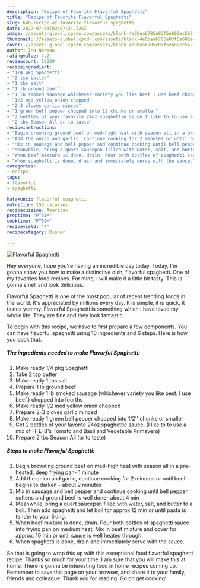 ```yaml
---
description: "Recipe of Favorite Flavorful Spaghetti"
title: "Recipe of Favorite Flavorful Spaghetti"
slug: 640-recipe-of-favorite-flavorful-spaghetti
date: 2022-07-03T02:07:21.725Z
image: //assets-global.cpcdn.com/assets/blank-4e0bea6785e03f5e602ec562f230caae08da540cada707380b4fe1bbebba43da.png
thumbnail: //assets-global.cpcdn.com/assets/blank-4e0bea6785e03f5e602ec562f230caae08da540cada707380b4fe1bbebba43da.png
cover: //assets-global.cpcdn.com/assets/blank-4e0bea6785e03f5e602ec562f230caae08da540cada707380b4fe1bbebba43da.png
author: Ina Norman
ratingvalue: 4.2
reviewcount: 18220
recipeingredient:
- "1/4 pkg Spaghetti"
- "2 tsp butter"
- "1 tbs salt"
- "1 lb ground beef"
- "1 lb smoked sausage whichever variety you like best I use beef chopped into fourths"
- "1/2 med yellow onion chopped"
- "2-3 cloves garlic minced"
- "1 green bell pepper chopped into 12 chunks or smaller"
- "2 bottles of your favorite 24oz spaghettie sauce I like to to use a mix of HEBs Tomato and Basil and Vegetable Primavera"
- "2 tbs Season All or to taste"
recipeinstructions:
- "Begin browning ground beef on med-high heat with season all in a pre-heated, deep frying pan- 1 minute"
- "Add the onion and garlic, continue cooking for 2 minutes or until beef begins to darken - about 2 minutes"
- "Mix in sausage and bell pepper and continue cooking until bell pepper softens and ground beef is well done- about 4 min"
- "Meanwhile, bring a quart saucepan filled with water, salt, and butter to a boil. Then add spaghetti and let boil for approx 12 min or until pasta is tender to your liking."
- "When beef mixture is done, drain. Pour both bottles of spaghetti sauce into frying pan on medium heat. Mix in beef mixture and cover for approx. 10 min or until sauce is well heated through."
- "When spaghetti is done, drain and immediately serve with the sauce."
categories:
- Recipe
tags:
- flavorful
- spaghetti

katakunci: flavorful spaghetti 
nutrition: 153 calories
recipecuisine: American
preptime: "PT31M"
cooktime: "PT59M"
recipeyield: "4"
recipecategory: Dinner

---
```



![Flavorful Spaghetti](//assets-global.cpcdn.com/assets/blank-4e0bea6785e03f5e602ec562f230caae08da540cada707380b4fe1bbebba43da.png)

Hey everyone, hope you're having an incredible day today. Today, I'm gonna show you how to make a distinctive dish, flavorful spaghetti. One of my favorites food recipes. For mine, I will make it a little bit tasty. This is gonna smell and look delicious.

Flavorful Spaghetti is one of the most popular of recent trending foods in the world. It's appreciated by millions every day. It is simple, it is quick, it tastes yummy. Flavorful Spaghetti is something which I have loved my whole life. They are fine and they look fantastic.




To begin with this recipe, we have to first prepare a few components. You can have flavorful spaghetti using 10 ingredients and 6 steps. Here is how you cook that.

<!--inarticleads1-->

##### The ingredients needed to make Flavorful Spaghetti:

1. Make ready 1/4 pkg Spaghetti
1. Take 2 tsp butter
1. Make ready 1 tbs salt
1. Prepare 1 lb ground beef
1. Make ready 1 lb smoked sausage (whichever variety you like best. I use beef.) chopped into fourths
1. Make ready 1/2 med yellow onion chopped
1. Prepare 2-3 cloves garlic minced
1. Make ready 1 green bell pepper chopped into 1/2&#39;&#39; chunks or smaller
1. Get 2 bottles of your favorite 24oz spaghettie sauce. (I like to to use a mix of H-E-B&#39;s Tomato and Basil and Vegetable Primavera)
1. Prepare 2 tbs Season All (or to taste)




<!--inarticleads2-->

##### Steps to make Flavorful Spaghetti:

1. Begin browning ground beef on med-high heat with season all in a pre-heated, deep frying pan- 1 minute
1. Add the onion and garlic, continue cooking for 2 minutes or until beef begins to darken - about 2 minutes
1. Mix in sausage and bell pepper and continue cooking until bell pepper softens and ground beef is well done- about 4 min
1. Meanwhile, bring a quart saucepan filled with water, salt, and butter to a boil. Then add spaghetti and let boil for approx 12 min or until pasta is tender to your liking.
1. When beef mixture is done, drain. Pour both bottles of spaghetti sauce into frying pan on medium heat. Mix in beef mixture and cover for approx. 10 min or until sauce is well heated through.
1. When spaghetti is done, drain and immediately serve with the sauce.




So that is going to wrap this up with this exceptional food flavorful spaghetti recipe. Thanks so much for your time. I am sure that you will make this at home. There is gonna be interesting food in home recipes coming up. Remember to save this page on your browser, and share it to your family, friends and colleague. Thank you for reading. Go on get cooking!
